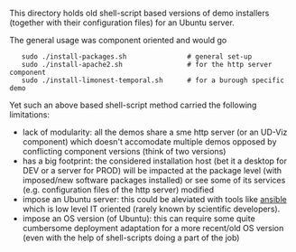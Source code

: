 This directory holds old shell-script based versions of demo
installers (together with their configuration files) for an
Ubuntu server.

The general usage was component oriented and would go
```
   sudo ./install-packages.sh               # general set-up
   sudo ./install-apache2.sh                # for the http server component
   sudo ./install-limonest-temporal.sh      # for a burough specific demo
```

Yet such an above based shell-script method carried the following
limitations:
 * lack of modularity: all the demos share a sme http server (or an 
   UD-Viz component) which doesn't accomodate multiple demos opposed
   by conflicting component versions (think of two versions)
 * has a big footprint: the considered installation host (bet it
   a desktop for DEV or a server for PROD) will be impacted 
   at the package level (with imposed/new software packages installed)
   or see some of its services (e.g. configuration files of the http
   server) modified
 * impose an Ubuntu server: this could be aleviated with tools like
   [ansible](https://www.ansible.com/) which is low level IT oriented
   (rarely known by scientific developers). 
 * impose an OS version (of Ubuntu): this can require some quite cumbersome
   deployment adaptation for a more recent/old OS version (even with the
   help of shell-scripts doing a part of the job)

